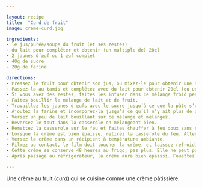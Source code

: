 ```yaml
---

layout: recipe
title:  "Curd de fruit"
image: creme-curd.jpg

ingredients:
- le jus/purée/soupe du fruit (et ses zestes)
- du lait pour compléter et obtenir (un multiple de) 20cl
- 2 jaunes d’œuf ou 1 œuf complet
- 40g de sucre
- 20g de farine

directions:
- Pressez le fruit pour obtenir son jus, ou mixez-le pour obtenir une soupe.
- Passez-la au tamis et complétez avec du lait pour obtenir 20cl (ou un multiple de 20cl).
- Si vous avez des zestes, faites les infuser dans ce mélange froid pendant au moins une heure.
- Faites bouillir le mélange de lait et de fruit.
- Travaillez les jaunes d'œufs avec le sucre jusqu’à ce que la pâte s’étire en ruban lorsqu’on la soulève. 
- Ajoutez la farine et incorporez-la jusqu’à ce qu’il n’y ait plus de grumeau.
- Versez un peu de lait bouillant sur ce mélange et mélangez.
- Reversez le tout dans la casserole en mélangeant bien. 
- Remettez la casserole sur le feu et faites chauffer à feu doux sans cesser de remuer. 
- Lorsque la crème est bien épaisse, retirez la casserole du feu. Attention, la crème va épaissir en refroidissant.
- Versez la crème dans un récipient à température ambiante.
- Filmez au contact, le film doit toucher la crème, et laissez refroidir jusqu'à utilisation.
- Cette crème se conserve 48 heures au frigo, pas plus. Elle ne peut par ailleurs pas être congelée. 
- Après passage au réfrigérateur, la crème aura bien épaissi. Fouettez avant utilisation pour retrouver sa consistance de crème.

---
```


Une crème au fruit (<i lang="en">curd</i>) qui se cuisine comme une crème pâtissière.